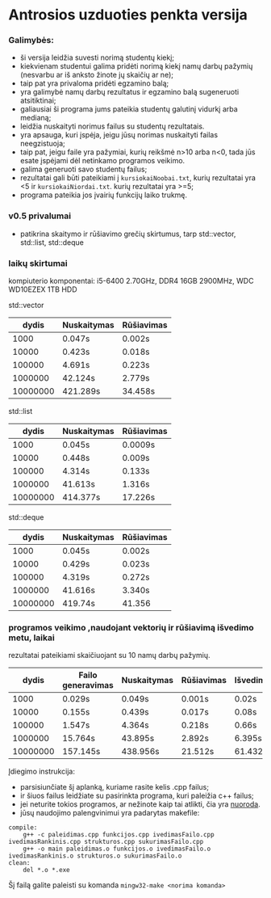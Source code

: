 # Antrosios uzduoties penkta versija

### Galimybės:
* ši versija leidžia suvesti norimą studentų kiekį; 
* kiekvienam studentui galima pridėti norimą kiekį namų darbų pažymių (nesvarbu ar iš anksto žinote jų skaičių ar ne);
* taip pat yra privaloma pridėti egzamino balą;
* yra galimybė namų darbų rezultatus ir egzamino balą sugeneruoti atsitiktinai;
* galiausiai ši programa jums pateikia studentų galutinį vidurkį arba medianą;
* leidžia nuskaityti norimus failus su studentų rezultatais.
* yra apsauga, kuri įspėja, jeigu jūsų norimas nuskaityti failas neegzistuoja;
* taip pat, jeigu faile yra pažymiai, kurių reikšmė n>10 arba n<0, tada jūs esate įspėjami dėl netinkamo programos veikimo.
* galima generuoti savo studentų failus;
* rezultatai gali būti pateikiami į ```kursiokaiNoobai.txt```, kurių rezultatai yra <5 ir ```kursiokaiNiordai.txt```. kurių rezultatai yra >=5;
* programa pateikia jos įvairių funkcijų laiko trukmę.

### v0.5 privalumai
- patikrina skaitymo ir rūšiavimo grečių skirtumus, tarp std::vector, std::list, std::deque

### laikų skirtumai
kompiuterio komponentai: i5-6400 2.70GHz, DDR4 16GB 2900MHz, WDC WD10EZEX 1TB HDD

std::vector

| dydis    | Nuskaitymas | Rūšiavimas |
|----------|-------------|------------|
| 1000     | 0.047s      | 0.002s     |
| 10000    | 0.423s      | 0.018s     |
| 100000   | 4.691s      | 0.223s     |
| 1000000  | 42.124s     | 2.779s     |
| 10000000 | 421.289s    | 34.458s    |

std::list

| dydis    | Nuskaitymas | Rūšiavimas |
|----------|-------------|------------|
| 1000     | 0.045s      | 0.0009s    |
| 10000    | 0.448s      | 0.009s     |
| 100000   | 4.314s      | 0.133s     |
| 1000000  | 41.613s     | 1.316s     |
| 10000000 | 414.377s    | 17.226s    |

std::deque

| dydis    | Nuskaitymas | Rūšiavimas |
|----------|-------------|------------|
| 1000     | 0.045s      | 0.002s     |
| 10000    | 0.429s      | 0.023s     |
| 100000   | 4.319s      | 0.272s     |
| 1000000  | 41.616s     | 3.340s     |
| 10000000 | 419.74s     | 41.356     |

### programos veikimo ,naudojant vektorių ir rūšiavimą išvedimo metu, laikai
rezultatai pateikiami skaičiuojant su 10 namų darbų pažymių.

| dydis    | Failo generavimas | Nuskaitymas | Rūšiavimas | Išvedimas |
|----------|-------------------|-------------|------------|-----------|
| 1000     | 0.029s            | 0.049s      | 0.001s     | 0.02s     |
| 10000    | 0.155s            | 0.439s      | 0.017s     | 0.08s     | 
| 100000   | 1.547s            | 4.364s      | 0.218s     | 0.66s     |
| 1000000  | 15.764s           | 43.895s     | 2.892s     | 6.395s    |
| 10000000 | 157.145s          | 438.956s    | 21.512s    | 61.432s   |


Įdiegimo instrukcija:
* parsisiunčiate šį aplanką, kuriame rasite kelis .cpp failus;
* ir šiuos failus leidžiate su pasirinkta programa, kuri paleižia c++ failus;
* jei neturite tokios programos, ar nežinote kaip tai atlikti, čia yra [nuoroda](https://code.visualstudio.com/docs/languages/cpp).
* jūsų naudojimo palengvinimui yra padarytas makefile:
```
compile:
	g++ -c paleidimas.cpp funkcijos.cpp ivedimasFailo.cpp ivedimasRankinis.cpp strukturos.cpp sukurimasFailo.cpp
	g++ -o main paleidimas.o funkcijos.o ivedimasFailo.o ivedimasRankinis.o strukturos.o sukurimasFailo.o
clean:
	del *.o *.exe
```
Šį failą galite paleisti su komanda
```mingw32-make <norima komanda>```  
        

